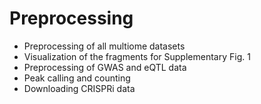 # Preprocessing

- [](./multiome_datasets) Preprocessing of all multiome datasets
- [](./visualize_fragments) Visualization of the fragments for Supplementary Fig. 1
- [](./qtl) Preprocessing of GWAS and eQTL data
- [](./peaks) Peak calling and counting
- [](./crispri) Downloading CRISPRi data